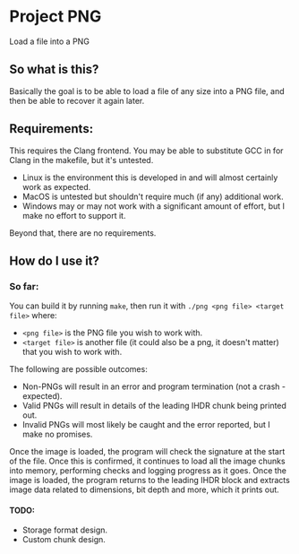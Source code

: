 # Project PNG
Load a file into a PNG

## So what is this?
Basically the goal is to be able to load a file of any size into a PNG file, and then be able to recover it again later.
## Requirements:
This requires the Clang frontend. You may be able to substitute GCC in for Clang in the makefile, but it's untested.
* Linux is the environment this is developed in and will almost certainly work as expected.
* MacOS is untested but shouldn't require much (if any) additional work. 
* Windows may or may not work with a significant amount of effort, but I make no effort to support it. 

Beyond that, there are no requirements.

## How do I use it?
### So far:
You can build it by running `make`, then run it with `./png <png file> <target file>` where:
* `<png file>` is the PNG file you wish to work with.
* `<target file>` is another file (it could also be a png, it doesn't matter) that you wish to work with.

The following are possible outcomes:
* Non-PNGs will result in an error and program termination (not a crash - expected).
* Valid PNGs will result in details of the leading IHDR chunk being printed out.
* Invalid PNGs will most likely be caught and the error reported, but I make no promises.

Once the image is loaded, the program will check the signature at the start of the file. Once this is confirmed, it continues to load all the image chunks into memory, performing checks and logging progress as it goes. Once the image is loaded, the program returns to the leading IHDR block and extracts image data related to dimensions, bit depth and more, which it prints out.

#### TODO:
* Storage format design.
* Custom chunk design.
